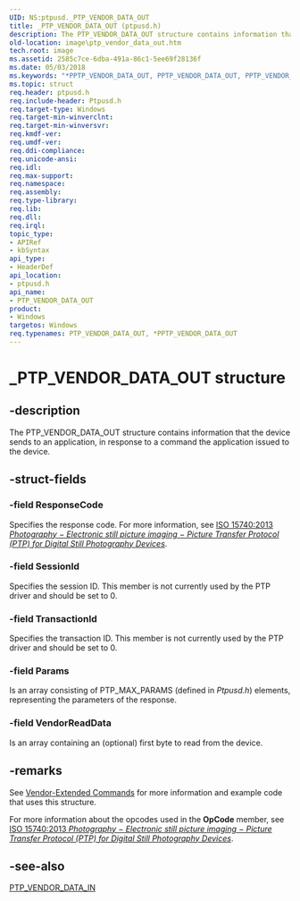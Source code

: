 ```yaml
---
UID: NS:ptpusd._PTP_VENDOR_DATA_OUT
title: _PTP_VENDOR_DATA_OUT (ptpusd.h)
description: The PTP_VENDOR_DATA_OUT structure contains information that the device sends to an application, in response to a command the application issued to the device.
old-location: image\ptp_vendor_data_out.htm
tech.root: image
ms.assetid: 2585c7ce-6dba-491a-86c1-5ee69f28136f
ms.date: 05/03/2018
ms.keywords: "*PPTP_VENDOR_DATA_OUT, PPTP_VENDOR_DATA_OUT, PPTP_VENDOR_DATA_OUT structure pointer [Imaging Devices], PTP_VENDOR_DATA_OUT, PTP_VENDOR_DATA_OUT structure [Imaging Devices], _PTP_VENDOR_DATA_OUT, image.ptp_vendor_data_out, ptpusd/PPTP_VENDOR_DATA_OUT, ptpusd/PTP_VENDOR_DATA_OUT, wiastrct_032c0aa0-aec8-440d-b528-de1b739d2e1d.xml"
ms.topic: struct
req.header: ptpusd.h
req.include-header: Ptpusd.h
req.target-type: Windows
req.target-min-winverclnt:
req.target-min-winversvr: 
req.kmdf-ver: 
req.umdf-ver: 
req.ddi-compliance: 
req.unicode-ansi: 
req.idl: 
req.max-support: 
req.namespace: 
req.assembly: 
req.type-library: 
req.lib: 
req.dll: 
req.irql: 
topic_type:
- APIRef
- kbSyntax
api_type:
- HeaderDef
api_location:
- ptpusd.h
api_name:
- PTP_VENDOR_DATA_OUT
product:
- Windows
targetos: Windows
req.typenames: PTP_VENDOR_DATA_OUT, *PPTP_VENDOR_DATA_OUT
---
```


# _PTP_VENDOR_DATA_OUT structure

## -description

The PTP_VENDOR_DATA_OUT structure contains information that the device sends to an application, in response to a command the application issued to the device.

## -struct-fields

### -field ResponseCode

Specifies the response code. For more information, see [ISO 15740:2013 *Photography − Electronic still picture imaging − Picture Transfer Protocol (PTP) for Digital Still Photography Devices*](https://www.imaging.org/site/IST/IST/Standards/PTP_Standards.aspx).

### -field SessionId

Specifies the session ID. This member is not currently used by the PTP driver and should be set to 0.

### -field TransactionId

Specifies the transaction ID. This member is not currently used by the PTP driver and should be set to 0.

### -field Params

Is an array consisting of PTP_MAX_PARAMS (defined in *Ptpusd.h*) elements, representing the parameters of the response.

### -field VendorReadData

Is an array containing an (optional) first byte to read from the device.

## -remarks

See [Vendor-Extended Commands](https://docs.microsoft.com/windows-hardware/drivers/image/vendor-extended-commands) for more information and example code that uses this structure.

For more information about the opcodes used in the **OpCode** member, see [ISO 15740:2013 *Photography − Electronic still picture imaging − Picture Transfer Protocol (PTP) for Digital Still Photography Devices*](https://www.imaging.org/site/IST/IST/Standards/PTP_Standards.aspx).

## -see-also

[PTP_VENDOR_DATA_IN](https://docs.microsoft.com/windows-hardware/drivers/ddi/content/ptpusd/ns-ptpusd-_ptp_vendor_data_in)
